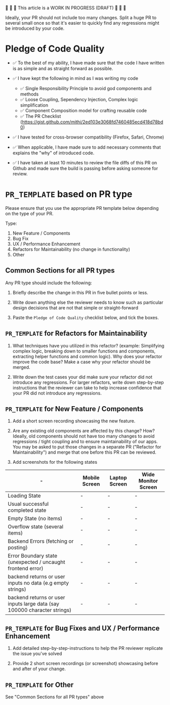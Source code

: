 🚧 🚧 🚧 This article is a WORK IN PROGRESS (DRAFT) 🚧 🚧 🚧 

Ideally, your PR should not include too many changes. Split a huge PR to several small once so that it's easier to quickly find any  regressions might be introduced by your code.  

# Pledge of Code Quality 

- ✅ To the best of my ability, I have made sure that the code I have written is as simple and as straight forward as possible.

- ✅ I have kept the following in mind as I was writing my code
  - ✅ Single Responsibility Principle to avoid god components and methods
  - ✅ Loose Coupling, Sependency Injection, Complex logic simplification 
  - ✅ Component Composition model for crafting reusable code
  - ✅ The PR Checklist (https://gist.github.com/mithi/2ed103e3068fd7460485ecd418d78bd0)

- ✅ I have tested for cross-browser compatibility (Firefox, Safari, Chrome)

- ✅ When applicable, I have made sure to add necessary comments that explains the "why" of introduced code.

- ✅ I have taken at least 10 minutes to review the file diffs of this PR on Github and made sure the build is passing before asking someone for review. 

# `PR_TEMPLATE` based on PR type


Please ensure that you use the appropriate PR template below depending on the type of your PR.

Type: 
1. New Feature / Components
2. Bug Fix 
3. UX / Performance Enhancement
4. Refactors for Maintainability (no change in functionality)
5. Other 

## Common Sections for all PR types

Any PR type should include the following:  


1. Briefly describe the change in this PR in five bullet points or less.

2. Write down anything else the reviewer needs to know such as particular design decisions that are not that simple or straight-forward 

3. Paste the `Pledge of Code Quality` checklist below, and tick the boxes. 


## `PR_TEMPLATE` for Refactors for Maintainability

1. What techniques have you utilized in this refactor? (example: Simplifying complex logic, breaking down to smaller functions and components, extracting helper functions and common logic). Why does your refactor improve the code base? Make a case why your refactor should be merged. 

2. Write down the test cases your did make sure your refactor did not introduce any regressions. For larger refactors, write down step-by-step instructions that the reviewer can take to help increase confidence that your PR did not introduce any regressions.


## `PR_TEMPLATE` for New Feature / Components

1. Add a short screen recording showcasing the new feature. 

2. Are any existing old components are affected by this change? How? Ideally, old components should not have too many changes to avoid regressions / tight coupling and to ensure maintainability of our apps. You may be asked to put those changes in a separate PR ("Refactor for Maintainability") and merge that one before this PR can be reviewed. 

3. Add screenshots for the following states
 
| - | Mobile Screen | Laptop Screen | Wide Monitor Screen |
|--------|--------|--------|--------|
| Loading State | - | - | - |
| Usual successful completed state | - | -| -|
| Empty State (no items) | - | - | - |
| Overflow state (several items) | - | -  | - |
| Backend Errors (fetching or posting) | - | - | - | 
| Error Boundary state (unexpected / uncaught frontend error) | - | - | - | 
| backend returns or user inputs no data (e.g empty strings) | - | - | - | 
| backend returns or user inputs large data (say 100000 character strings) | - | - | - | 


## `PR_TEMPLATE` for Bug Fixes and UX / Performance Enhancement

1. Add detailed step-by-step-instructions to help the PR reviewer replicate the issue you've solved

2. Provide 2 short screen recordings (or screenshot) showcasing before and after of your change. 


## `PR_TEMPLATE` for Other

See "Common Sections for all PR types" above

